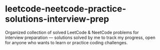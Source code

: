 # leetcode-neetcode-practice-solutions-interview-prep
Organized collection of solved LeetCode &amp; NeetCode problems for interview preparation — solutions solved by me to track my progress, open for anyone who wants to learn or practice coding challenges.
